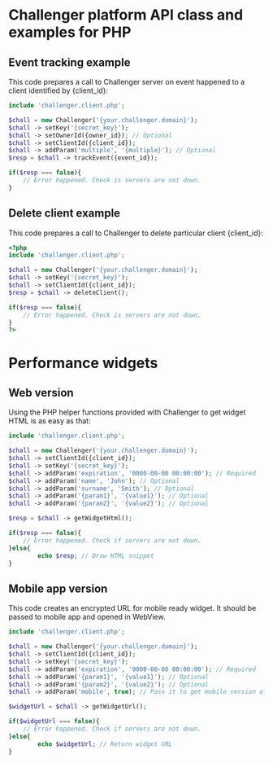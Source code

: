 Challenger platform API class and examples for PHP
===

## Event tracking example

This code prepares a call to Challenger server on event happened to a client identified by {client_id}:

```php
include 'challenger.client.php';

$chall = new Challenger('{your.challenger.domain}');
$chall -> setKey('{secret_key}');
$chall -> setOwnerId({owner_id}); // Optional
$chall -> setClientId({client_id});
$chall -> addParam('multiple', '{multiple}'); // Optional
$resp = $chall -> trackEvent({event_id});

if($resp === false){
    // Error happened. Check is servers are not down.
}
```

## Delete client example

This code prepares a call to Challenger to delete particular client {client_id}:

```php
<?php
include 'challenger.client.php';

$chall = new Challenger('{your.challenger.domain}');
$chall -> setKey('{secret_key}');
$chall -> setClientId({client_id});
$resp = $chall -> deleteClient();

if($resp === false){
    // Error happened. Check is servers are not down.
}
?>
```

# Performance widgets
## Web version

Using the PHP helper functions provided with Challenger to get widget HTML is as easy as that:

```php
include 'challenger.client.php';

$chall = new Challenger('{your.challenger.domain}');
$chall -> setClientId({client_id});
$chall -> setKey('{secret_key}');
$chall -> addParam('expiration', '0000-00-00 00:00:00'); // Required
$chall -> addParam('name', 'John'); // Optional
$chall -> addParam('surname', 'Smith'); // Optional
$chall -> addParam('{param1}', '{value1}'); // Optional
$chall -> addParam('{param2}', '{value2}'); // Optional

$resp = $chall -> getWidgetHtml();

if($resp === false){
    // Error happened. Check if servers are not down.
}else{
	    echo $resp; // Draw HTML snippet
}
```

## Mobile app version

This code creates an encrypted URL for mobile ready widget. It should be passed to mobile app and opened in WebView.

```php
include 'challenger.client.php';

$chall = new Challenger('{your.challenger.domain}');
$chall -> setClientId({client_id});
$chall -> setKey('{secret_key}');
$chall -> addParam('expiration', '0000-00-00 00:00:00'); // Required
$chall -> addParam('{param1}', '{value1}'); // Optional
$chall -> addParam('{param2}', '{value2}'); // Optional
$chall -> addParam('mobile', true); // Pass it to get mobile version of the widget

$widgetUrl = $chall -> getWidgetUrl();

if($widgetUrl === false){
    // Error happened. Check if servers are not down.
}else{
	    echo $widgetUrl; // Return widget URL
}
```

